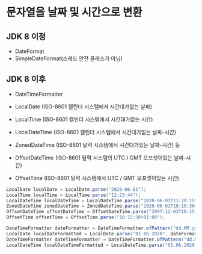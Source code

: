 # 문자열을 날짜 및 시간으로 변환

## JDK 8 이정

* DateFormat
* SimpleDateFormat(스레드 안전 클래스가 아님)

## JDK 8 이후

* DateTimeFormatter

* LocalDate (ISO-8601 캘린더 시스템에서 시간대가없는 날짜)
* LocalTime (ISO-8601 캘린더 시스템에서 시간대가없는 시간)
* LocalDateTime (ISO-8601 캘린더 시스템에서 시간대가없는 날짜-시간)
* ZonedDateTime (ISO-8601 달력 시스템에서 시간대가있는 날짜-시간) 등
* OffsetDateTime (ISO-8601 달력 시스템의 UTC / GMT 오프셋이있는 날짜-시간)
* OffsetTime (ISO-8601 달력 시스템에서 UTC / GMT 오프셋이있는 시간)


```java
LocalDate localDate = LocalDate.parse("2020-06-01");
LocalTime localTime = LocalTime.parse("12:23:44");
LocalDateTime localDateTime = LocalDateTime.parse("2020-06-01T11:20:15");
ZonedDateTime zonedDateTime = ZonedDateTime.parse("2020-06-01T10:15:30+09:00[Asia/Tokyo]");
OffsetDateTime offsetDateTime = OffsetDateTime.parse("2007-12-03T10:15:30+01:00");
OffsetTime offsetTime = OffsetTime.parse("10:15:30+01:00");

DateTimeFormatter dateFormatter = DateTimeFormatter.ofPattern("dd.MM.yyyy");
LocalDate localDateFormatted = LocalDate.parse("01.06.2020", dateFormatter);
DateTimeFormatter dateTimeFormatter = DateTimeFormatter.ofPattern("dd.MM.yyyy, HH:mm:ss");
LocalDateTime localDateTimeFormatted = LocalDateTime.parse("01.06.2020, 11:20:15", dateTimeFormatter);
```